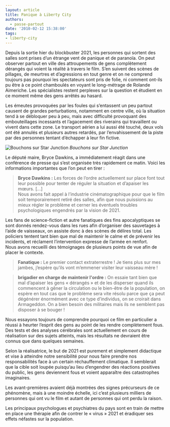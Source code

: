 ```yaml
---
layout: article
title: Panique à Liberty City
authors:
  - passe-partout
date: '2010-02-12 15:38:00'
tags:
- liberty-city
---
```


Depuis la sortie hier du blockbuster 2021, les personnes qui sortent des salles sont prises d’un étrange vent de panique et de paranoïa. On peut observer partout en ville des attroupements de gens complètement dérangés qui voient la réalité à travers le film. S’en suivent des scènes de pillages, de meurtres et d’agressions en tout genre et on ne comprend toujours pas pourquoi les spectateurs sont pris de folie, ni comment ont-ils pu être à ce point chamboulés en voyant le long-métrage de Rolande Aimeriche. Les spécialistes restent perplexes sur la question et étudient en ce moment même des gens arrêtés au hasard.

Les émeutes provoquées par les foules qui s’entassent un peu partout causent de grandes perturbations, notamment en centre ville, où la situation tend à se débloquer peu à peu, mais avec difficulté provoquant des embouteillages incessants et l’agacement des riverains qui travaillent ou vivent dans cette zone. Le transport aérien a lui aussi été touché, deux vols ont été annulés et plusieurs autres retardés, par l’envahissement de la piste par des personnes tentant d’échapper à leur fin fictive.

![Bouchons sur Star Junction](/content/images/2007/06/bouchon.jpg)
_Bouchons sur Star Junction_

Le député maire, Bryce Dawkins, a immédiatement réagit dans une conférence de presse qui s’est organisée très rapidement ce matin. Voici les informations importantes que l’on peut en tirer :

> **Bryce Dawkins :** Les forces de l’ordre actuellement sur place font tout leur possible pour tenter de réguler la situation et d’apaiser les mœurs. [...]  
> Nous avons fait appel à l’industrie cinématographique pour que le film soit temporairement retiré des salles, afin que nous puissions au mieux régler le problème et cerner les éventuels troubles psychologiques engendrés par la vision de 2021.

Les fans de science-fiction et autre fanatiques des fins apocalyptiques se sont donnés rendez-vous dans les rues afin d’organiser des sauvetages à l’aide de vaisseaux, on assiste donc à des scènes de délires total. Les policiers tentent tant bien que mal de maintenir le calme et de prévenir les incidents, et réclament l’intervention expresse de l’armée en renfort.  
Nous avons recueilli des témoignages de plusieurs points de vue afin de placer le contexte.

> **Fanatique :** Le premier contact extraterrestre ! Je tiens plus sur mes jambes, j’espère qu’ils vont m’emmener visiter leur vaisseau mère !

> **brigadier en charge de maintenir l'ordre :** On essaie tant bien que mal d’apaiser les gens « dérangés » et de les disperser quand ils commencent à gêner la circulation ou le bien-être de la population, on espère en tout cas que le problème sera vite résolu parce que ça peut dégénérer énormément avec ce type d’individus, on se croirait dans Armageddon. On a bien besoin des militaires mais ils ne semblent pas disposer à se bouger !

Nous essayons toujours de comprendre pourquoi ce film en particulier a réussi à heurter l’esprit des gens au point de les rendre complètement fous. Des tests et des analyses cérébrales sont actuellement en cours de réalisation sur des sujets atteints, mais les résultats ne devraient être connus que dans quelques semaines.

Selon la réalisatrice, le but de 2021 est purement et simplement didactique et vise à atteindre notre sensibilité pour nous faire prendre nos responsabilités face à un certain réchauffement climatique. Il semblerait que la cible soit loupée puisqu’au lieu d’engendrer des réactions positives du public, les gens deviennent fous et voient apparaître des catastrophes imaginaires.

Les avant-premières avaient déjà montrées des signes précurseurs de ce phénomène, mais à une moindre échelle, ici c’est plusieurs milliers de personnes qui ont vu le film et autant de personnes qui ont perdu la raison.

Les principaux psychologues et psychiatres du pays sont en train de mettre en place une thérapie afin de contrer le « virus » 2021 et éradiquer ses effets néfastes sur la population.